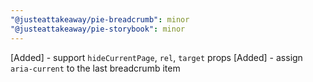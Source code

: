 ```yaml
---
"@justeattakeaway/pie-breadcrumb": minor
"@justeattakeaway/pie-storybook": minor
---
```


[Added] - support `hideCurrentPage`, `rel`, `target` props
[Added] - assign `aria-current` to the last breadcrumb item